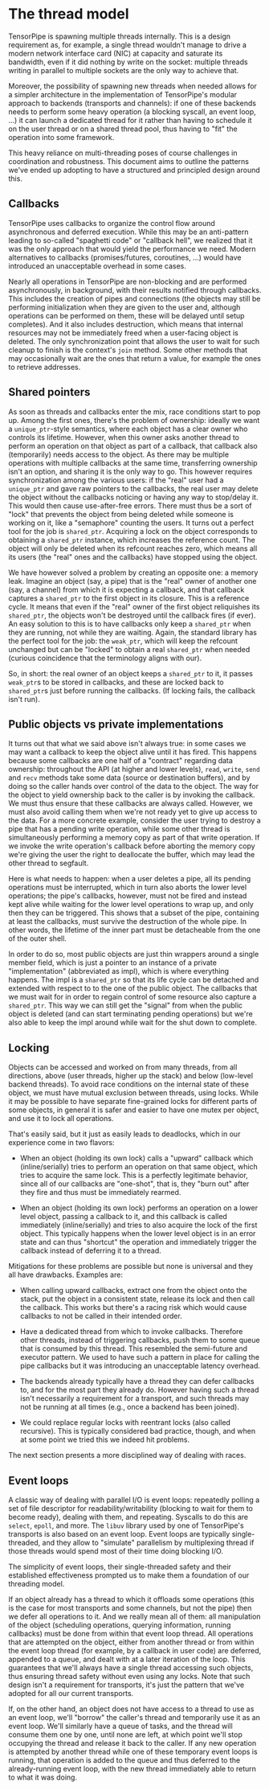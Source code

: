 # The thread model

TensorPipe is spawning multiple threads internally. This is a design
requirement as, for example, a single thread wouldn't manage to drive a
modern network interface card (NIC) at capacity and saturate its
bandwidth, even if it did nothing by write on the socket: multiple
threads writing in parallel to multiple sockets are the only way to
achieve that.

Moreover, the possibility of spawning new threads when needed allows
for a simpler architecture in the implementation of TensorPipe's
modular approach to backends (transports and channels): if one of these
backends needs to perform some heavy operation (a blocking syscall, an
event loop, ...) it can launch a dedicated thread for it rather than
having to schedule it on the user thread or on a shared thread pool,
thus having to "fit" the operation into some framework.

This heavy reliance on multi-threading poses of course challenges in
coordination and robustness. This document aims to outline the patterns
we've ended up adopting to have a structured and principled design
around this.

## Callbacks

TensorPipe uses callbacks to organize the control flow around
asynchronous and deferred execution. While this may be an anti-pattern
leading to so-called "spaghetti code" or "callback hell", we realized
that it was the only approach that would yield the performance we need.
Modern alternatives to callbacks (promises/futures, coroutines, ...) 
would have introduced an unacceptable overhead in some cases.

Nearly all operations in TensorPipe are non-blocking and are performed
asynchronously, in background, with their results notified through
callbacks. This includes the creation of pipes and connections (the
objects may still be performing initialization when they are given to
the user and, although operations can be performed on them, these will
be delayed until setup completes). And it also includes destruction,
which means that internal resources may not be immediately freed when a
user-facing object is deleted. The only synchronization point that
allows the user to wait for such cleanup to finish is the context's
`join` method. Some other methods that may occasionally wait are the
ones that return a value, for example the ones to retrieve addresses.

## Shared pointers

As soon as threads and callbacks enter the mix, race conditions start
to pop up. Among the first ones, there's the problem of ownership:
ideally we want a `unique_ptr`-style semantics, where each object has a
clear owner who controls its lifetime. However, when this owner asks
another thread to perform an operation on that object as part of a
callback, that callback also (temporarily) needs access to the object.
As there may be multiple operations with multiple callbacks at the same
time, transferring ownership isn't an option, and sharing it is the
only way to go. This however requires synchronization among the various
users: if the "real" user had a `unique_ptr` and gave raw pointers to
the callbacks, the real user may delete the object without the
callbacks noticing or having any way to stop/delay it. This would then
cause use-after-free errors. There must thus be a sort of "lock" that
prevents the object from being deleted while someone is working on it,
like a "semaphore" counting the users. It turns out a perfect tool for
the job is `shared_ptr`. Acquiring a lock on the object corresponds to
obtaining a `shared_ptr` instance, which increases the reference count.
The object will only be deleted when its refcount reaches zero, which
means all its users (the "real" ones and the callbacks) have stopped
using the object.

We have however solved a problem by creating an opposite one: a memory
leak. Imagine an object (say, a pipe) that is the "real" owner of
another one (say, a channel) from which it is expecting a callback, and
that callback captures a `shared_ptr` to the first object in its
closure. This is a reference cycle. It means that even if the "real"
owner of the first object reliquishes its `shared_ptr`, the objects
won't be destroyed until the callback fires (if ever). An easy solution
to this is to have callbacks only keep a `shared_ptr` when they are
running, not while they are waiting. Again, the standard library has
the perfect tool for the job: the `weak_ptr`, which will keep the
refcount unchanged but can be "locked" to obtain a real `shared_ptr`
when needed (curious coincidence that the terminology aligns with our).

So, in short: the real owner of an object keeps a `shared_ptr` to it,
it passes `weak_ptr`s to be stored in callbacks, and these are locked
back to `shared_ptr`s just before running the callbacks. (If locking
fails, the callback isn't run).

## Public objects vs private implementations

It turns out that what we said above isn't always true: in some cases
we may want a callback to keep the object alive until it has fired.
This happens because some callbacks are one half of a "contract"
regarding data ownership: throughout the API (at higher and lower
levels), `read`, `write`, `send` and `recv` methods take some data
(source or destination buffers), and by doing so the caller hands over
control of the data to the object. The way for the object to yield
ownership back to the caller is by invoking the callback. We must thus
ensure that these callbacks are always called. However, we must also
avoid calling them when we're not ready yet to give up access to the
data. For a more concrete example, consider the user trying to destroy
a pipe that has a pending write operation, while some other thread is
simultaneously performing a memory copy as part of that write
operation. If we invoke the write operation's callback before aborting
the memory copy we're giving the user the right to deallocate the
buffer, which may lead the other thread to segfault.

Here is what needs to happen: when a user deletes a pipe, all its
pending operations must be interrupted, which in turn also aborts the
lower level operations; the pipe's callbacks, however, must not be
fired and instead kept alive while waiting for the lower level
operations to wrap up, and only then they can be triggered. This shows
that a subset of the pipe, containing at least the callbacks, must
survive the destruction of the whole pipe. In other words, the lifetime
of the inner part must be detacheable from the one of the outer shell.

In order to do so, most public objects are just thin wrappers around a
single member field, which is just a pointer to an instance of a
private "implementation" (abbreviated as impl), which is where
everything happens. The impl is a `shared_ptr` so that its life cycle
can be detached and extended with respect to to the one of the public
object. The callbacks that we must wait for in order to regain control
of some resource also capture a `shared_ptr`. This way we can still get
the "signal" from when the public object is deleted (and can start
terminating pending operations) but we're also able to keep the impl
around while wait for the shut down to complete.

## Locking

Objects can be accessed and worked on from many threads, from all
directions, above (user threads, higher up the stack) and below 
(low-level backend threads). To avoid race conditions on the internal
state of these object, we must have mutual exclusion between threads,
using locks. While it may be possible to have separate fine-grained
locks for different parts of some objects, in general it is safer
and easier to have one mutex per object, and use it to lock all
operations.

That's easily said, but it just as easily leads to deadlocks, which in
our experience come in two flavors:

- When an object (holding its own lock) calls a "upward" callback which
  (inline/serially) tries to perform an operation on that same object,
  which tries to acquire the same lock. This is a perfectly legitimate
  behavior, since all of our callbacks are "one-shot", that is, they
  "burn out" after they fire and thus must be immediately rearmed.

- When an object (holding its own lock) performs an operation on a
  lower level object, passing a callback to it, and this callback is
  called immediately (inline/serially) and tries to also acquire the
  lock of the first object. This typically happens when the lower level
  object is in an error state and can thus "shortcut" the operation and
  immediately trigger the callback instead of deferring it to a thread.

Mitigations for these problems are possible but none is universal and
they all have drawbacks. Examples are:

- When calling upward callbacks, extract one from the object onto the
  stack, put the object in a consistent state, release its lock and
  then call the callback. This works but there's a racing risk which
  would cause callbacks to not be called in their intended order.

- Have a dedicated thread from which to invoke callbacks. Therefore
  other threads, instead of triggering callbacks, push them to some
  queue that is consumed by this thread. This resembled the semi-future
  and executor pattern. We used to have such a pattern in place for
  calling the pipe callbacks but it was introducing an unacceptable
  latency overhead.

- The backends already typically have a thread they can defer callbacks
  to, and for the most part they already do. However having such a
  thread isn't necessarily a requirement for a transport, and such
  threads may not be running at all times (e.g., once a backend has
  been joined).

- We could replace regular locks with reentrant locks (also called
  recursive). This is typically considered bad practice, though, and
  when at some point we tried this we indeed hit problems.

The next section presents a more disciplined way of dealing with races.

## Event loops

A classic way of dealing with parallel I/O is event loops: repeatedly
polling a set of file descriptor for readability/writability (blocking
to wait for them to become ready), dealing with them, and repeating.
Syscalls to do this are `select`, `epoll`, and more. The `libuv`
library used by one of TensorPipe's transports is also based on an
event loop. Event loops are typically single-threaded, and they allow
to "simulate" parallelism by multiplexing thread if those threads would
spend most of their time doing blocking I/O.

The simplicity of event loops, their single-threaded safety and their
established effectiveness prompted us to make them a foundation of our
threading model.

If an object already has a thread to which it offloads some operations
(this is the case for most transports and some channels, but not the
pipe) then we defer all operations to it. And we really mean all of
them: all manipulation of the object (scheduling operations, querying
information, running callbacks) must be done from within that event
loop thread. All operations that are attempted on the object, either
from another thread or from within the event loop thread (for example,
by a callback in user code) are deferred, appended to a queue, and
dealt with at a later iteration of the loop. This guarantees that we'll
always have a single thread accessing such objects, thus ensuring
thread safety without even using any locks. Note that such design isn't
a requirement for transports, it's just the pattern that we've adopted
for all our current transports.

If, on the other hand, an object does not have access to a thread to
use as an event loop, we'll "borrow" the caller's thread and
temporarily use it as an event loop. We'll similarly have a queue of
tasks, and the thread will consume them one by one, until none are
left, at which point we'll stop occupying the thread and release it
back to the caller. If any new operation is attempted by another thread
while one of these temporary event loops is running, that operation is
added to the queue and thus deferred to the already-running event loop,
with the new thread immediately able to return to what it was doing.
